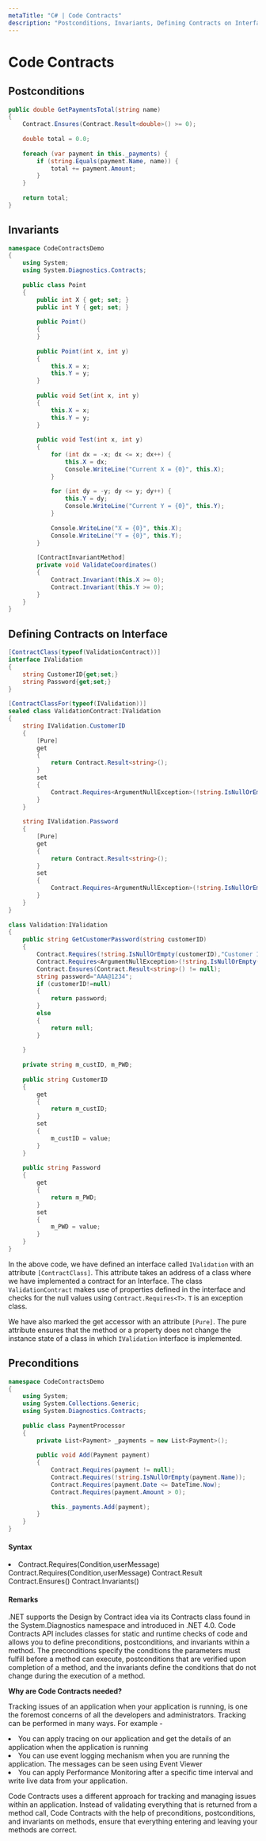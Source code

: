 ```yaml
---
metaTitle: "C# | Code Contracts"
description: "Postconditions, Invariants, Defining Contracts on Interface, Preconditions"
---
```


# Code Contracts



## Postconditions


```cs
public double GetPaymentsTotal(string name)
{     
    Contract.Ensures(Contract.Result<double>() >= 0);
 
    double total = 0.0;
 
    foreach (var payment in this._payments) {
        if (string.Equals(payment.Name, name)) {
            total += payment.Amount;
        }
    }
 
    return total;
}

```



## Invariants


```cs
namespace CodeContractsDemo
{
    using System;
    using System.Diagnostics.Contracts;
 
    public class Point
    {
        public int X { get; set; }
        public int Y { get; set; }
 
        public Point()
        {
        }
 
        public Point(int x, int y)
        {
            this.X = x;
            this.Y = y;
        }
 
        public void Set(int x, int y)
        {
            this.X = x;
            this.Y = y;
        }
 
        public void Test(int x, int y)
        {
            for (int dx = -x; dx <= x; dx++) {
                this.X = dx;
                Console.WriteLine("Current X = {0}", this.X);
            }
 
            for (int dy = -y; dy <= y; dy++) {
                this.Y = dy;
                Console.WriteLine("Current Y = {0}", this.Y);
            }
 
            Console.WriteLine("X = {0}", this.X);
            Console.WriteLine("Y = {0}", this.Y);
        }
 
        [ContractInvariantMethod]
        private void ValidateCoordinates()
        {
            Contract.Invariant(this.X >= 0);
            Contract.Invariant(this.Y >= 0);
        }
    }
}

```



## Defining Contracts on Interface


```cs
[ContractClass(typeof(ValidationContract))]
interface IValidation
{
    string CustomerID{get;set;}
    string Password{get;set;}
}
 
[ContractClassFor(typeof(IValidation))]
sealed class ValidationContract:IValidation
{
    string IValidation.CustomerID
    {
        [Pure]
        get
        {
            return Contract.Result<string>();
        }
        set
        {
            Contract.Requires<ArgumentNullException>(!string.IsNullOrEmpty(value), "Customer ID cannot be null!!");
        }
    }
 
    string IValidation.Password
    {
        [Pure]
        get
        {
            return Contract.Result<string>();
        }
        set
        {
            Contract.Requires<ArgumentNullException>(!string.IsNullOrEmpty(value), "Password cannot be null!!");
        }
    }
}
 
class Validation:IValidation
{
    public string GetCustomerPassword(string customerID)
    {
        Contract.Requires(!string.IsNullOrEmpty(customerID),"Customer ID cannot be Null");
        Contract.Requires<ArgumentNullException>(!string.IsNullOrEmpty(customerID), "Exception!!");
        Contract.Ensures(Contract.Result<string>() != null);
        string password="AAA@1234";
        if (customerID!=null)
        {
            return password;    
        }
        else
        {
            return null;
        }
         
    }
 
    private string m_custID, m_PWD;
 
    public string CustomerID
    {
        get
        {
            return m_custID;
        }
        set
        {
            m_custID = value;
        }
    }
 
    public string Password
    {
        get
        {
            return m_PWD;
        }
        set
        {
            m_PWD = value;
        }
    }
}

```

In the above code, we have defined an interface called `IValidation` with an attribute `[ContractClass]`. This attribute takes an address of a class where we have implemented a contract for an Interface. The class `ValidationContract` makes use of properties defined in the interface and checks for the null values using `Contract.Requires<T>`. `T` is an exception class.

We have also marked the get accessor with an attribute `[Pure]`. The pure attribute ensures that the method or a property does not change the instance state of a class in which `IValidation` interface is implemented.



## Preconditions


```cs
namespace CodeContractsDemo
{
    using System;
    using System.Collections.Generic;
    using System.Diagnostics.Contracts;
 
    public class PaymentProcessor
    {
        private List<Payment> _payments = new List<Payment>();
 
        public void Add(Payment payment)
        {
            Contract.Requires(payment != null);
            Contract.Requires(!string.IsNullOrEmpty(payment.Name));
            Contract.Requires(payment.Date <= DateTime.Now);
            Contract.Requires(payment.Amount > 0);
 
            this._payments.Add(payment);
        }
    }
}

```



#### Syntax


<li>
Contract.Requires(Condition,userMessage)
Contract.Requires(Condition,userMessage)
Contract.Result<T>
Contract.Ensures()
Contract.Invariants()
</li>



#### Remarks


.NET supports the Design by Contract idea via its Contracts class found in the System.Diagnostics namespace and introduced in .NET 4.0. Code Contracts API includes classes for static and runtime checks of code and allows you to define preconditions, postconditions, and invariants within a method. The preconditions specify the conditions the parameters must fulfill before a method can execute, postconditions that are verified upon completion of a method, and the invariants define the conditions that do not change during the execution of a method.

**Why are Code Contracts needed?**

Tracking issues of an application when your application is running, is one the foremost concerns of all the developers and administrators. Tracking can be performed in many ways. For example -

<li>
You can apply tracing on our application and get the details of an application when the application is running
</li>
<li>
You can use event logging mechanism when you are running the application. The messages can be seen using Event Viewer
</li>
<li>
You can apply Performance Monitoring after a specific time interval and write live data from your application.
</li>

Code Contracts uses a different approach for tracking and managing issues within an application. Instead of validating everything that is returned from a method call, Code Contracts with the help of preconditions, postconditions, and invariants on methods, ensure that everything entering and leaving your methods are correct.

